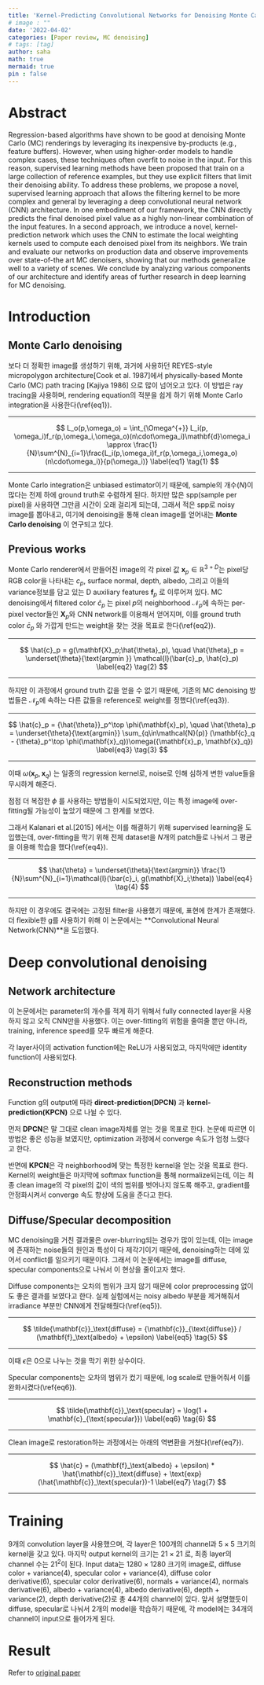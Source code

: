 ```yaml
---
title: 'Kernel-Predicting Convolutional Networks for Denoising Monte Carlo Renderings'
# image : ""
date: '2022-04-02'
categories: [Paper review, MC denoising]
# tags: [tag] 
author: saha
math: true
mermaid: true
pin : false
---
```


# Abstract

Regression-based algorithms have shown to be good at denoising Monte Carlo (MC) renderings by leveraging its inexpensive by-products (e.g., feature buffers).
However, when using higher-order models to handle complex cases, these techniques often overfit to noise in the input. For this reason, supervised learning methods have been proposed that train on a large collection of reference examples, but they use explicit filters that limit their denoising ability. To address these problems, we propose a novel, supervised
learning approach that allows the filtering kernel to be more complex and general by leveraging a deep convolutional neural network (CNN) architecture.
In one embodiment of our framework, the CNN directly predicts the final denoised pixel value as a highly non-linear combination of the input features.
In a second approach, we introduce a novel, kernel-prediction network which uses the CNN to estimate the local weighting kernels used to
compute each denoised pixel from its neighbors. We train and evaluate our networks on production data and observe improvements over state-of-the art
MC denoisers, showing that our methods generalize well to a variety of scenes. 
We conclude by analyzing various components of our architecture and identify areas of further research in deep learning for MC denoising.

# Introduction

## Monte Carlo denoising

보다 더 정확한 image를 생성하기 위해, 과거에 사용하던 REYES-style micropolygon architecture[Cook et al. 1987]에서 physically-based Monte Carlo (MC) path tracing [Kajiya 1986] 으로 많이 넘어오고 있다. 이 방법은 ray tracing을 사용하며, rendering equation의 적분을 쉽게 하기 위해 Monte Carlo integration을 사용한다(\ref{eq1}). 

---

$$
L_o(p,\omega_o) = \int_{\Omega^{+}} L_i(p, \omega_i)f_r(p,\omega_i,\omega_o)(n\cdot\omega_i)\mathbf{d}\omega_i \approx \frac{1}{N}\sum^{N}_{i=1}\frac{L_i(p,\omega_i)f_r(p,\omega_i,\omega_o)(n\cdot\omega_i)}{p(\omega_i)} \label{eq1} \tag{1}
$$ 

---

Monte Carlo integration은 unbiased estimator이기 때문에, sample의 개수($N$)이 많다는 전제 하에 ground truth로 수렴하게 된다. 하지만 많은 spp(sample per pixel)을 사용하면 그만큼 시간이 오래 걸리게 되는데, 그래서 적은 spp로 noisy image를 뽑아내고, 여기에 denoising을 통해 clean image를 얻어내는 **Monte Carlo denoising** 이 연구되고 있다. 

## Previous works

<!-- 이 논문 기준으로 sota method인 Kalantari et al.[2015] 에서는 MLP를 사용해서 denoising filter의 weight를 학습하는 방식을 채택했지만, 이는 적은 scene에 대해서만 학습되었고 고정된 filter 종류(joint bilateral or joint non-local means)만 사용할 수 있고, 쉽게 over-fitting이 되는 등 그 한계가 명확하다.

이 논문에서는 이를 극복하기 위해 **Convolutional Neural Network(CNN)**을 사용했다. CNN은 더 complex하고 general한 filtering kernel을 만들 수 있고, 한번 학습이 되면 inference time이 짧고, 여러 noise에 대해 더 robust하게 학습해 over-fitting을 완화시킬 수 있다. 

# Background

### Overview of MC denoising -->

Monte Carlo renderer에서 만들어진 image의 각 pixel 값 $\mathbf{x}_p \in\mathbb{R}^{3+D}$는 pixel당 RGB color을 나타내는 $c_p$, surface normal, depth, albedo, 그리고 이들의 variance정보를 담고 있는 D auxiliary features $\mathbf{f}_p$ 로 이루어져 있다. MC denoising에서 filtered color $\hat{c}_p$ 는 pixel $p$의 neighborhood $\mathcal{N}_p$에 속하는 per-pixel vector들인 $\mathbf{X}_p$와 CNN network를 이용해서 얻어지며, 이를 ground truth color $\bar{c}_p$ 와 가깝게 만드는 weight을 찾는 것을 목표로 한다(\ref{eq2}). 

---

$$
\hat{c}_p = g(\mathbf{X}_p;\hat{\theta}_p), \quad
\hat{\theta}_p = \underset{\theta}{\text{argmin }} \mathcal{l}(\bar{c}_p, \hat{c}_p) \label{eq2} \tag{2}
$$

---

하지만 이 과정에서 ground truth 값을 얻을 수 없기 때문에, 기존의 MC denoising 방법들은 $\mathcal{N}_p$에 속하는 다른 값들을 reference로 weight를 정했다(\ref{eq3}).

---

$$
\hat{c}_p = {\hat{\theta}}_p^\top \phi(\mathbf{x}_p), \quad \hat{\theta}_p = \underset{\theta}{\text{argmin}} \sum_{q\in\mathcal{N}(p)} (\mathbf{c}_q - {\theta}_p^\top \phi(\mathbf{x}_q))\omega({\mathbf{x}_p, \mathbf{x}_q}) \label{eq3} \tag{3}
$$

---

이때 $\omega({\mathbf{x}_p, \mathbf{x}_q})$ 는 일종의 regression kernel로, noise로 인해 심하게 변한 value들을 무시하게 해준다. 

점점 더 복잡한 $\phi$ 를 사용하는 방법들이 시도되었지만, 이는 특정 image에 over-fitting될 가능성이 높았기 때문에 그 한계를 보였다. 

그래서 Kalanari et al.[2015] 에서는 이를 해결하기 위해 supervised learning을 도입했는데, over-fitting을 막기 위해 전체 dataset을 $N$개의 patch들로 나눠서 그 평균을 이용해 학습을 했다(\ref{eq4}). 

---

$$
\hat{\theta} = \underset{\theta}{\text{argmin}} \frac{1}{N}\sum^{N}_{i=1}\mathcal{l}(\bar{c}_i, g(\mathbf{X}_i;\theta)) \label{eq4} \tag{4}
$$

---

하지만 이 경우에도 결국에는 고정된 filter을 사용했기 때문에, 표현에 한계가 존재했다. 더 flexible한 g를 사용하기 위해 이 논문에서는 **Convolutional Neural Network(CNN)**을 도입했다. 

# Deep convolutional denoising

## Network architecture
이 논문에서는 parameter의 개수를 적게 하기 위해서 fully connected layer을 사용하지 않고 오직 CNN만을 사용했다. 이는 over-fitting의 위험을 줄여줄 뿐만 아니라, training, inference speed를 모두 빠르게 해준다. 

각 layer사이의 activation function에는 ReLU가 사용되었고, 마지막에만 identity function이 사용되었다. 

## Reconstruction methods
Function g의 output에 따라 **direct-prediction(DPCN)** 과 **kernel-prediction(KPCN)** 으로 나뉠 수 있다. 

먼저 **DPCN**은 말 그대로 clean image자체를 얻는 것을 목표로 한다. 논문에 따르면 이 방법은 좋은 성능을 보였지만, optimization 과정에서 converge 속도가 엄청 느렸다고 한다. 

반면에 **KPCN**은 각 neighborhood에 맞는 특정한 kernel을 얻는 것을 목표로 한다. Kernel의 weight들은 마지막에 softmax function을 통해 normalize되는데, 이는 최종 clean image의 각 pixel의 값이 색의 범위를 벗어나지 않도록 해주고, gradient를 안정화시켜서 converge 속도 향상에 도움을 준다고 한다. 

## Diffuse/Specular decomposition

MC denoising을 거친 결과물은 over-blurring되는 경우가 많이 있는데, 이는 image에 존재하는 noise들의 원인과 특성이 다 제각기이기 때문에, denoising하는 데에 있어서 conflict를 일으키기 때문이다. 그래서 이 논문에서는 image를 diffuse, specular components으로 나눠서 이 현상을 줄이고자 했다. 

Diffuse components는 오차의 범위가 크지 않기 때문에 color preprocessing 없이도 좋은 결과를 보였다고 한다. 실제 실험에서는 noisy albedo 부분을 제거해줘서 irradiance 부분만 CNN에게 전달해줬다(\ref{eq5}). 

---

$$
\tilde{\mathbf{c}}_\text{diffuse} = {\mathbf{c}}_{\text{diffuse}} / (\mathbf{f}_\text{albedo} + \epsilon) \label{eq5} \tag{5}
$$

---

이때 $\epsilon$은 0으로 나누는 것을 막기 위한 상수이다. 

Specular components는 오차의 범위가 컸기 때문에, log scale로 만들어줘서 이를 완화시켰다(\ref{eq6}). 

---

$$
\tilde{\mathbf{c}}_\text{specular} = \log(1 + \mathbf{c}_{\text{specular}}) \label{eq6} \tag{6}
$$

---

Clean image로 restoration하는 과정에서는 아래의 역변환을 거쳤다(\ref{eq7}). 

---

$$
\hat{c} = (\mathbf{f}_\text{albedo} + \epsilon) * \hat{\mathbf{c}}_\text{diffuse} + \text{exp}(\hat{\mathbf{c}}_\text{specular})-1 \label{eq7} \tag{7}
$$

---

# Training

9개의 convolution layer을 사용했으며, 각 layer은 100개의 channel과 $5\times5$ 크기의 kernel을 갖고 있다. 마지막 output kernel의 크기는 $21\times21$ 로, 최종 layer의 channel 수는 $21^2$이 된다. Input data는 $1280\times1280$ 크기의 image로, diffuse color + variance(4), specular color + variance(4), diffuse color derivative(6), specular color derivative(6), normals + variance(4), normals derivative(6), albedo + variance(4), albedo derivative(6), depth + variance(2), depth derivative(2)로 총 44개의 channel이 있다. 앞서 설명했듯이 diffuse, specular로 나눠서 2개의 model을 학습하기 때문에, 각 model에는 34개의 channel이 input으로 들어가게 된다. 

# Result

Refer to [original paper](http://disneyresearch.s3.amazonaws.com/wp-content/uploads/20170630135237/Kernel-Predicting-Convolutional-Networks-for-Denoising-Monte-Carlo-Renderings-Paper33.pdf)